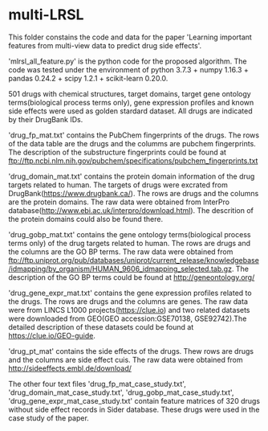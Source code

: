 # multi-LRSL
This folder constains the code and data for the paper 'Learning important features from multi-view data to predict drug side effects'.

'mlrsl_all_feature.py' is the python code for the proposed algorithm. The code was tested under the environment of python 3.7.3 + numpy 1.16.3 + pandas 0.24.2 + scipy 1.2.1 + scikit-learn 0.20.0. 


501 drugs with chemical structures, target domains, target gene ontology terms(biological process terms only), gene expression profiles and known side effects were used as golden stardard dataset. All drugs are indicated by their DrugBank IDs. 

'drug_fp_mat.txt' contains the PubChem fingerprints of the drugs. The rows of the data table are the drugs and the columms are pubchem fingerprints. The description of the substructure fingerprints could be found at ftp://ftp.ncbi.nlm.nih.gov/pubchem/specifications/pubchem_fingerprints.txt

'drug_domain_mat.txt' contains the protein domain information of the drug targets related to human. The targets of drugs were excrated from DrugBank(https://www.drugbank.ca/). The rows are drugs and the columns are the protein domains. The raw data were obtained from InterPro database(http://www.ebi.ac.uk/interpro/download.html). The descrition of the protein domains could also be found there.

'drug_gobp_mat.txt' contains the gene ontology terms(biological process terms only) of the drug targets related to human. The rows are drugs and the columns are the GO BP terms. The raw data were obtained from ftp://ftp.uniprot.org/pub/databases/uniprot/current_release/knowledgebase/idmapping/by_organism/HUMAN_9606_idmapping_selected.tab.gz.
The description of the GO BP terms could be found at http://geneontology.org/

'drug_gene_expr_mat.txt' contains the gene expression profiles related to the drugs. The rows are drugs and the columns are genes. The raw data were from LINCS L1000 projects(https://clue.io) and two related datasets were downloaded from GEO(GEO accession:GSE70138, GSE92742).The detailed description of these datasets could be found at https://clue.io/GEO-guide.

'drug_pt_mat' contains the side effects of the drugs. Thew rows are drugs and the columns are side effect cuis. The raw data were obtained from http://sideeffects.embl.de/download/

The other four text files 'drug_fp_mat_case_study.txt', 'drug_domain_mat_case_study.txt', 'drug_gobp_mat_case_study.txt', 'drug_gene_expr_mat_case_study.txt' contain feature matrices of 320 drugs without side effect records in Sider database. These drugs were used in the case study of the paper.
